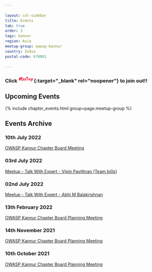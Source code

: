 ```yaml
---

layout: col-sidebar
title: Events
tab: true
order: 3
tags: kannur
region: Asia
meetup-group: owasp-kannur
country: India
postal-code: 670001

---
```


### Click [<img src="assets/images/meetup-s.png" style="width: 10%;" alt="OWASP Kannur on Meetup.com" />](https://www.meetup.com/owasp-kannur){:target="_blank" rel="noopener"} to join out!!


## Upcoming Events


{% include chapter_events.html group=page.meetup-group %}


## Events Archive


### 10th July 2022

[OWASP Kannur Chapter Board Meeting]()


### 03rd July 2022

[Meetup - Talk With Expert - Vipin Pavithran (Team bi0s)](events/3july2022)


### 02nd July 2022

[Meetup - Talk With Expert - Abhi M Balakrishnan](events/2july2022) 
 

### 13th February 2022

[OWASP Kannur Chapter Board Planning Meeting](events/13February2022)


### 14th November 2021

[OWASP Kannur Chapter Board Planning Meeting](events/14november2021)


### 10th October 2021

[OWASP Kannur Chapter Board Planning Meeting](events/10october2021)

